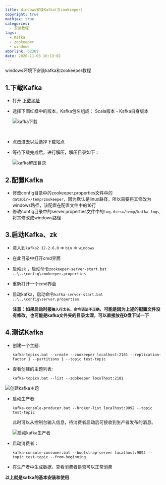 ```yaml
---
title: Windows安装Kafka(含zookeeper)
copyright: true
mathjax: true
categories:
  - 安装教程
tags:
  - Kafka
  - zookeeper
  - windows
abbrlink: 62369
date: 2020-11-03 10:13:02
---
```


windows环境下安装kafka和zookeeper教程

<!-- less -->

## 1.下载Kafka

- 打开 [下载地址](http://kafka.apache.org/downloads.html)

- 选择下图红框中的版本，Kafka包名组成： Scala版本 - Kafka自身版本

    ![kafka下载](https://gitee.com/junpzx/blog-img/raw/master//img/20201103102115.png)

    ​		

- 点击进去以后选择下载站点

- 等待下载完成后，进行解压，解压目录如下：

    ![kafka解压目录](https://gitee.com/junpzx/blog-img/raw/master//img/20201103102546.png)



## 2.配置Kafka

- 修改config目录中的zookeeper.properties文件中的`dataDir=/temp/zookeeper`，因为默认是linux路径，所以需要将其修改为windows路径，该配置在配置文件中的16行
- 修改config目录中的server.properties文件中的`log.dirs=/temp/kafka-logs`,将其修改成windows路径



## 3.启动Kafka、zk

- 进入到`kafka2.12-2.6.0` => `bin` => `windows`

- 在此目录中打开cmd界面

- 启动zk ，启动命令`zookeeper-server-start.bat ..\..\config\zookeeper.properties`

- 重新打开一个cmd界面

- 启动kafka，启动命令`kafka-server-start.bat ..\..\config\server.properties`

    **注意：如果启动时报`输入行太长，命令语法不正确`，可能是因为上述的配置文件没有修改，也可能是kafka文件夹的目录太深，可以直接放在D盘下试一下**



## 4.测试Kafka

- 创建一个主题:

    `kafka-topics.bat --create --zookeeper localhost:2181 --replication-factor 1 --partitions 1 --topic test-topic`

- 查看创建的主题列表:

    `kafka-topics.bat --list --zookeeper localhost:2181`

![创建kafka主题](https://gitee.com/junpzx/blog-img/raw/master//img/20201103104143.png)

- 启动生产者:

    `kafka-console-producer.bat --broker-list localhost:9092 --topic test-topic`

    此时可以从控制台输入信息，待消费者启动后可接收到生产者发布的消息。

    ![启动kafka生产者](https://gitee.com/junpzx/blog-img/raw/master//img/20201103104913.png)

- 启动消费者：

    `kafka-console-consumer.bat --bootstrap-server localhost:9092 --topic test-topic --from-beginning`

- 在生产者中生成数据，查看消费者是否可以正常消费



**以上就是kafka的基本安装和使用**